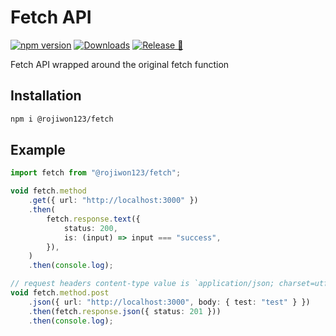 # Fetch API

[![npm version](https://img.shields.io/npm/v/@rojiwon123/fetch.svg)](https://www.npmjs.com/package/@rojiwon123/fetch)
[![Downloads](https://img.shields.io/npm/dm/@rojiwon123/fetch.svg?logo=npm)](https://www.npmjs.com/package/@rojiwon123/fetch)
[![Release 🔖](https://github.com/rojiwon123/fetch/actions/workflows/release.yml/badge.svg)](https://github.com/rojiwon123/fetch/actions/workflows/release.yml)

Fetch API wrapped around the original fetch function

## Installation

```sh
npm i @rojiwon123/fetch
```

## Example

```typescript
import fetch from "@rojiwon123/fetch";

void fetch.method
    .get({ url: "http://localhost:3000" })
    .then(
        fetch.response.text({
            status: 200,
            is: (input) => input === "success",
        }),
    )
    .then(console.log);

// request headers content-type value is `application/json; charset=utf-8`
void fetch.method.post
    .json({ url: "http://localhost:3000", body: { test: "test" } })
    .then(fetch.response.json({ status: 201 }))
    .then(console.log);
```

